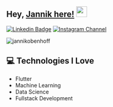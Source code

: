 ## Hey, [Jannik here!](https://www.youtube.com/channel/UCietjxpksncMdOUkycv5nqA)  <img src="https://media.giphy.com/media/hvRJCLFzcasrR4ia7z/giphy.gif" width="28px" height="28px">

[![Linkedin Badge](https://img.shields.io/badge/-jannikobenhoff-blue?style=flat-square&logo=Linkedin&logoColor=white&link=https://www.linkedin.com/in/haany-ali)](https://www.linkedin.com/in/jannikobenhoff) [![Instagram Channel](https://img.shields.io/badge/Instagram-E4405F?style=for-the-badge&logo=instagram&logoColor=white)](https://www.instagram.com/jannikobenhoff)
<p align="left"> <img src="https://komarev.com/ghpvc/?username=jannikobenhoff" alt="jannikobenhoff" /> </p>

## :computer: Technologies I Love
* Flutter
* Machine Learning
* Data Science
* Fullstack Development
